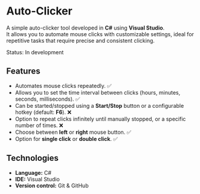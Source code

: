 # Auto-Clicker
A simple auto-clicker tool developed in **C#** using **Visual Studio**.  
It allows you to automate mouse clicks with customizable settings, ideal for repetitive tasks that require precise and consistent clicking.

Status: In development

## Features

- Automates mouse clicks repeatedly. ✅
- Allows you to set the time interval between clicks (hours, minutes, seconds, milliseconds). ✅
- Can be started/stopped using a **Start/Stop** button or a configurable hotkey (default: **F6**). ❌
- Option to repeat clicks infinitely until manually stopped, or a specific number of times. ❌
- Choose between **left** or **right** mouse button. ✅
- Option for **single click** or **double click**. ✅

## Technologies
- **Language:** C#
- **IDE:** Visual Studio
- **Version control:** Git & GitHub
